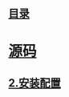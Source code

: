 ## [目录](https://github.com/jhq0113/yafr/blob/master/docs/index.md)

# [源码](https://github.com/laruence/yac)

## [2.安装配置](https://github.com/jhq0113/yafr/blob/master/docs/yac/2.安装配置.md)